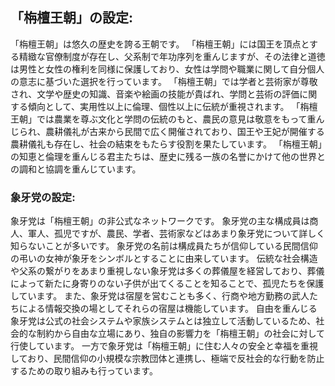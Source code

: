 ## 「栴檀王朝」の設定:

「栴檀王朝」は悠久の歴史を誇る王朝です。
「栴檀王朝」には国王を頂点とする精緻な官僚制度が存在し、父系制で年功序列を重んじますが、その法律と道徳は男性と女性の権利を同様に保護しており、女性は学問や職業に関して自分個人の意志に基づいた選択を行っています。
「栴檀王朝」では学者と芸術家が尊敬され、文学や歴史の知識、音楽や絵画の技能が貴ばれ、学問と芸術の評価に関する傾向として、実用性以上に倫理、個性以上に伝統が重視されます。
「栴檀王朝」では農業を尊ぶ文化と学問の伝統のもと、農民の意見は敬意をもって重んじられ、農耕儀礼が古来から民間で広く開催されており、国王や王妃が開催する農耕儀礼も存在し、社会の結束をもたらす役割を果たしています。
「栴檀王朝」の知恵と倫理を重んじる君主たちは、歴史に残る一族の名誉にかけて他の世界との調和と協調を重んじています。

### 象牙党の設定:

象牙党は「栴檀王朝」の非公式なネットワークです。
象牙党の主な構成員は商人、軍人、孤児ですが、農民、学者、芸術家などはあまり象牙党について詳しく知らないことが多いです。
象牙党の名前は構成員たちが信仰している民間信仰の弔いの女神が象牙をシンボルとすることに由来しています。
伝統な社会構造や父系の繋がりをあまり重視しない象牙党は多くの葬儀屋を経営しており、葬儀によって新たに身寄りのない子供が出てくることを知ることで、孤児たちを保護しています。
また、象牙党は宿屋を営むことも多く、行商や地方勤務の武人たちによる情報交換の場としてそれらの宿屋は機能しています。
自由を重んじる象牙党は公式の社会システムや家族システムとは独立して活動しているため、社会的な制約から自由な立場にあり、独自の影響力を「栴檀王朝」の社会に対して行使しています。
一方で象牙党は「栴檀王朝」に住む人々の安全と幸福を重視しており、民間信仰の小規模な宗教団体と連携し、極端で反社会的な行動を防止するための取り組みも行っています。

